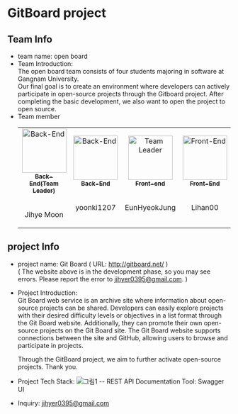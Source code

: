 # GitBoard project

## Team Info
- team name: open board   
- Team Introduction:   
  The open board team consists of four students majoring in software at Gangnam University.   
  Our final goal is to create an environment where developers can actively participate in open-source projects through the Gitboard project.
  After completing the basic development, we also want to open the project to open source.   
- Team member
  <table>
    <tbody>
        <tr>
            <td align="center"><a href="https://github.com/Dev-JihyeMoon"><img src="https://avatars2.githubusercontent.com/u/67064571?v=4?s=100" width="100px;" alt="Back-End"/><br /><sub><b>Back-End(Team Leader)</b></sub><br /></a><br><p>Jihye Moon</p></td>
            <td align="center"><a href="https://github.com/yoonki1207"><img src="https://avatars.githubusercontent.com/u/17930226?v=4" width="100px;" alt="Back-End"/><br /><sub><b>Back-End</b></sub><br /></a><br><p>yoonki1207</p></td>
            <td align="center"><a href="https://github.com/EunHyeokJung"><img src="https://avatars.githubusercontent.com/u/69712631?v=4" width="100px;" alt="Team Leader"/><br /><sub><b>Front-end</b></sub><br /></a><br><p>EunHyeokJung</p></td>
			    	<td align="center"><a href="https://github.com/Lihan00"><img src="https://avatars.githubusercontent.com/u/96524080?v=4" width="100px;" alt="Front-End"/><br /><sub><b>Front-End</b></sub><br /></a><br><p>Lihan00</p></td>
        </tr>
    </tbody>
  </table>

## project Info
- project name: Git Board ( URL: http://gitboard.net/ )   
  ( The website above is in the development phase, so you may see errors. Please report the error to jihyer0395@gmail.com. )     
- Project Introduction:    
  Git Board web service is an archive site where information about open-source projects can be shared.
  Developers can easily explore projects with their desired difficulty levels or objectives in a list format through the Git Board website. Additionally, they can promote their own open-source projects on the Git Board site.
  The Git Board website supports connections between the site and GitHub, allowing users to browse and participate in projects.   
   
  Through the GitBoard project, we aim to further activate open-source projects. Thank you.    
- Project Tech Stack:
  ![그림1](https://github.com/w3m-2/.github/assets/67064571/df747412-e382-4ec2-8757-1f447da55447)
  -- REST API Documentation Tool: Swagger UI
   
- Inquiry: jihyer0395@gmail.com




